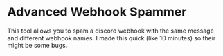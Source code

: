 # Advanced Webhook Spammer
This tool allows you to spam a discord webhook with the same message and different webhook names. I made this quick (like 10 minutes) so their might be some bugs.
